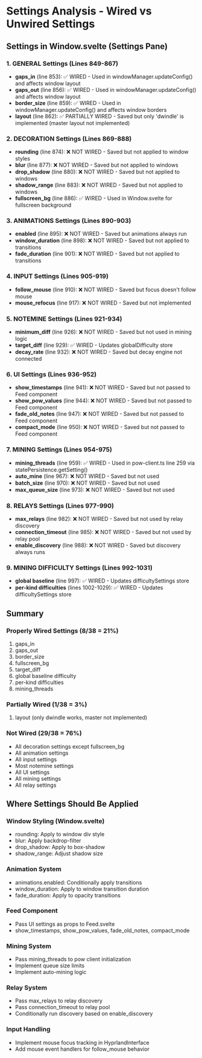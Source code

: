 # Settings Analysis - Wired vs Unwired Settings

## Settings in Window.svelte (Settings Pane)

### 1. GENERAL Settings (Lines 849-867)
- **gaps_in** (line 853): ✅ WIRED - Used in windowManager.updateConfig() and affects window layout
- **gaps_out** (line 856): ✅ WIRED - Used in windowManager.updateConfig() and affects window layout
- **border_size** (line 859): ✅ WIRED - Used in windowManager.updateConfig() and affects window borders
- **layout** (line 862): ✅ PARTIALLY WIRED - Saved but only 'dwindle' is implemented (master layout not implemented)

### 2. DECORATION Settings (Lines 869-888)
- **rounding** (line 874): ❌ NOT WIRED - Saved but not applied to window styles
- **blur** (line 877): ❌ NOT WIRED - Saved but not applied to windows
- **drop_shadow** (line 880): ❌ NOT WIRED - Saved but not applied to windows
- **shadow_range** (line 883): ❌ NOT WIRED - Saved but not applied to windows
- **fullscreen_bg** (line 886): ✅ WIRED - Used in Window.svelte for fullscreen background

### 3. ANIMATIONS Settings (Lines 890-903)
- **enabled** (line 895): ❌ NOT WIRED - Saved but animations always run
- **window_duration** (line 898): ❌ NOT WIRED - Saved but not applied to transitions
- **fade_duration** (line 901): ❌ NOT WIRED - Saved but not applied to transitions

### 4. INPUT Settings (Lines 905-919)
- **follow_mouse** (line 910): ❌ NOT WIRED - Saved but focus doesn't follow mouse
- **mouse_refocus** (line 917): ❌ NOT WIRED - Saved but not implemented

### 5. NOTEMINE Settings (Lines 921-934)
- **minimum_diff** (line 926): ❌ NOT WIRED - Saved but not used in mining logic
- **target_diff** (line 929): ✅ WIRED - Updates globalDifficulty store
- **decay_rate** (line 932): ❌ NOT WIRED - Saved but decay engine not connected

### 6. UI Settings (Lines 936-952)
- **show_timestamps** (line 941): ❌ NOT WIRED - Saved but not passed to Feed component
- **show_pow_values** (line 944): ❌ NOT WIRED - Saved but not passed to Feed component
- **fade_old_notes** (line 947): ❌ NOT WIRED - Saved but not passed to Feed component
- **compact_mode** (line 950): ❌ NOT WIRED - Saved but not passed to Feed component

### 7. MINING Settings (Lines 954-975)
- **mining_threads** (line 959): ✅ WIRED - Used in pow-client.ts line 259 via statePersistence.getSetting()
- **auto_mine** (line 967): ❌ NOT WIRED - Saved but not used
- **batch_size** (line 970): ❌ NOT WIRED - Saved but not used
- **max_queue_size** (line 973): ❌ NOT WIRED - Saved but not used

### 8. RELAYS Settings (Lines 977-990)
- **max_relays** (line 982): ❌ NOT WIRED - Saved but not used by relay discovery
- **connection_timeout** (line 985): ❌ NOT WIRED - Saved but not used by relay pool
- **enable_discovery** (line 988): ❌ NOT WIRED - Saved but discovery always runs

### 9. MINING DIFFICULTY Settings (Lines 992-1031)
- **global baseline** (line 997): ✅ WIRED - Updates difficultySettings store
- **per-kind difficulties** (lines 1002-1029): ✅ WIRED - Updates difficultySettings store

## Summary

### Properly Wired Settings (8/38 = 21%)
1. gaps_in
2. gaps_out
3. border_size
4. fullscreen_bg
5. target_diff
6. global baseline difficulty
7. per-kind difficulties
8. mining_threads

### Partially Wired (1/38 = 3%)
1. layout (only dwindle works, master not implemented)

### Not Wired (29/38 = 76%)
- All decoration settings except fullscreen_bg
- All animation settings
- All input settings
- Most notemine settings
- All UI settings
- All mining settings
- All relay settings

## Where Settings Should Be Applied

### Window Styling (Window.svelte)
- rounding: Apply to window div style
- blur: Apply backdrop-filter
- drop_shadow: Apply to box-shadow
- shadow_range: Adjust shadow size

### Animation System
- animations.enabled: Conditionally apply transitions
- window_duration: Apply to window transition duration
- fade_duration: Apply to opacity transitions

### Feed Component
- Pass UI settings as props to Feed.svelte
- show_timestamps, show_pow_values, fade_old_notes, compact_mode

### Mining System
- Pass mining_threads to pow client initialization
- Implement queue size limits
- Implement auto-mining logic

### Relay System
- Pass max_relays to relay discovery
- Pass connection_timeout to relay pool
- Conditionally run discovery based on enable_discovery

### Input Handling
- Implement mouse focus tracking in HyprlandInterface
- Add mouse event handlers for follow_mouse behavior
